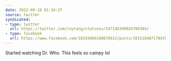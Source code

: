 ```yaml
---
date: 2012-09-16 01:34:27
source: twitter
syndicated:
- type: twitter
  url: https://twitter.com/roytang/statuses/247146399026786304/
- type: facebook
  url: https://www.facebook.com/10155666240078912/posts/10151848717843912
---
```


Started watching Dr. Who. This feels so campy lol